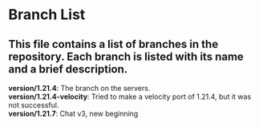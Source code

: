 # Branch List

## This file contains a list of branches in the repository. Each branch is listed with its name and a brief description.

**version/1.21.4**: The branch on the servers. \
**version/1.21.4-velocity**: Tried to make a velocity port of 1.21.4, but it was not successful. \
**version/1.21.7**: Chat v3, new beginning